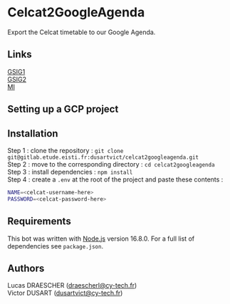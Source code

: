 # Celcat2GoogleAgenda

Export the Celcat timetable to our Google Agenda.

## Links
[GSIG1](https://calendar.google.com/calendar/u/0?cid=Y19zOGJvOXEyNXBqNTVoZzRvbTRiOWllNjloMEBncm91cC5jYWxlbmRhci5nb29nbGUuY29t) <br>
[GSIG2](https://calendar.google.com/calendar/u/0?cid=Y19idXRqc2QxNGhiMGJrcWJrcm51Mzdxa2IxOEBncm91cC5jYWxlbmRhci5nb29nbGUuY29t) <br>
[MI](https://calendar.google.com/calendar/u/0?cid=Y18wdmhiNDI5M245aXAyN3VtcWszZWo5dmVnc0Bncm91cC5jYWxlbmRhci5nb29nbGUuY29t)

## Setting up a GCP project


## Installation
Step 1 : clone the repository : `git clone git@gitlab.etude.eisti.fr:dusartvict/celcat2googleagenda.git` <br>
Step 2 : move to the corresponding directory : `cd celcat2googleagenda` <br>
Step 3 : install dependencies : `npm install` <br>
Step 4 : create a `.env` at the root of the project and paste these contents : 
```bash
NAME=<celcat-username-here>
PASSWORD=<celcat-password-here>
```

## Requirements
This bot was written with [Node.js](https://nodejs.org/) version 16.8.0. For a full list of dependencies see `package.json`.

## Authors
Lucas DRAESCHER (draescherl@cy-tech.fr) <br>
Victor DUSART (dusartvict@cy-tech.fr)